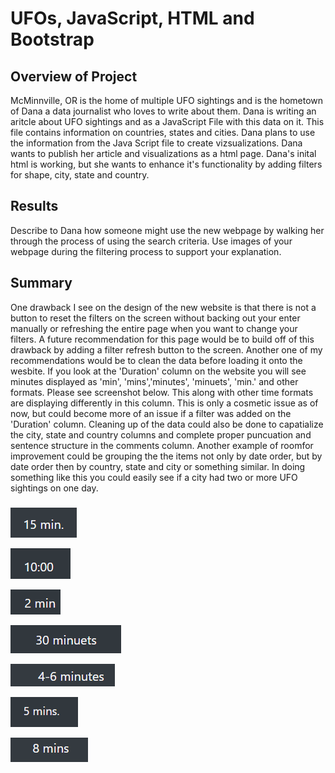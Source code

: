 # UFOs, JavaScript, HTML and Bootstrap

## Overview of Project
McMinnville, OR is the home of multiple UFO sightings and is the hometown of Dana a data journalist who loves to write about them. Dana is writing an aritcle about UFO sightings and as a JavaScript File with this data on it. This file contains information on countries, states and cities. Dana plans to use the information from the Java Script file to create vizsualizations. Dana wants to publish her article and visualizations as a html page. Dana's inital html is working, but she wants to enhance it's functionality by adding filters for shape, city, state and country.

## Results

Describe to Dana how someone might use the new webpage by walking her through the process of using the search criteria. Use images of your webpage during the filtering process to support your explanation.


## Summary 
One drawback I see on the design of the new website is that there is not a button to reset the filters on the screen without backing out your enter manually or refreshing the entire page when you want to change your filters. A future recommendation for this page would be to build off of this drawback by adding a filter refresh button to the screen. Another one of my recommendations would be to clean the data before loading it onto the wesbite. If you look at the 'Duration' column on the website you will see minutes displayed as 'min', 'mins','minutes', 'minuets', 'min.' and other formats. Please see screenshot below. This along with other time formats are displaying differently in this column. This is only a cosmetic issue as of now, but could become more of an issue if a filter was added on the 'Duration' column. Cleaning up of the data could also be done to capatialize the city, state and country columns and complete proper puncuation and sentence structure in the comments column. Another example of roomfor improvement could be grouping the the items not only by date order, but by date order then by country, state and city or something similar. In doing something like this you could easily see if a city had two or more UFO sightings on one day. 

### 

![15 min..png](https://github.com/AprilVilmin/UFOs/blob/main/15%20min..png) 

![10_00.png](https://github.com/AprilVilmin/UFOs/blob/main/10_00.png) 

![2 min.png](https://github.com/AprilVilmin/UFOs/blob/main/2%20min.png) 

![30 minuets.png](https://github.com/AprilVilmin/UFOs/blob/main/30%20minuets.png) 

![4-6 minutes.png](https://github.com/AprilVilmin/UFOs/blob/main/4-6%20minutes.png) 

![5 mins..png](https://github.com/AprilVilmin/UFOs/blob/main/5%20mins..png) 

![8 mins.png](https://github.com/AprilVilmin/UFOs/blob/main/8%20mins.png) 
